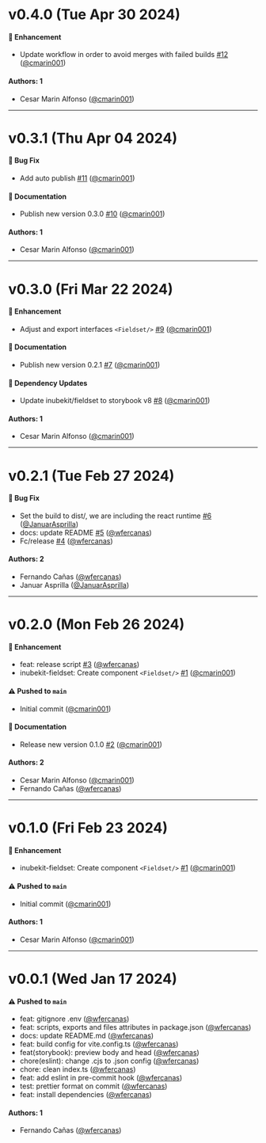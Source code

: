# v0.4.0 (Tue Apr 30 2024)

#### 🚀 Enhancement

- Update workflow in order to avoid merges with failed builds [#12](https://github.com/selsa-inube/inubekit-fieldset/pull/12) ([@cmarin001](https://github.com/cmarin001))

#### Authors: 1

- Cesar Marin Alfonso ([@cmarin001](https://github.com/cmarin001))

---

# v0.3.1 (Thu Apr 04 2024)

#### 🐛 Bug Fix

- Add auto publish [#11](https://github.com/selsa-inube/inubekit-fieldset/pull/11) ([@cmarin001](https://github.com/cmarin001))

#### 📝 Documentation

- Publish new version 0.3.0 [#10](https://github.com/selsa-inube/inubekit-fieldset/pull/10) ([@cmarin001](https://github.com/cmarin001))

#### Authors: 1

- Cesar Marin Alfonso ([@cmarin001](https://github.com/cmarin001))

---

# v0.3.0 (Fri Mar 22 2024)

#### 🚀 Enhancement

- Adjust and export interfaces `<Fieldset/>` [#9](https://github.com/selsa-inube/inubekit-fieldset/pull/9) ([@cmarin001](https://github.com/cmarin001))

#### 📝 Documentation

- Publish new version 0.2.1 [#7](https://github.com/selsa-inube/inubekit-fieldset/pull/7) ([@cmarin001](https://github.com/cmarin001))

#### 🔩 Dependency Updates

- Update inubekit/fieldset to storybook v8 [#8](https://github.com/selsa-inube/inubekit-fieldset/pull/8) ([@cmarin001](https://github.com/cmarin001))

#### Authors: 1

- Cesar Marin Alfonso ([@cmarin001](https://github.com/cmarin001))

---

# v0.2.1 (Tue Feb 27 2024)

#### 🐛 Bug Fix

- Set the build to dist/, we are including the react runtime [#6](https://github.com/selsa-inube/inubekit-fieldset/pull/6) ([@JanuarAsprilla](https://github.com/JanuarAsprilla))
- docs: update README [#5](https://github.com/selsa-inube/inubekit-fieldset/pull/5) ([@wfercanas](https://github.com/wfercanas))
- Fc/release [#4](https://github.com/selsa-inube/inubekit-fieldset/pull/4) ([@wfercanas](https://github.com/wfercanas))

#### Authors: 2

- Fernando Cañas ([@wfercanas](https://github.com/wfercanas))
- Januar Asprilla  ([@JanuarAsprilla](https://github.com/JanuarAsprilla))

---

# v0.2.0 (Mon Feb 26 2024)

#### 🚀 Enhancement

- feat: release script [#3](https://github.com/selsa-inube/inubekit-fieldset/pull/3) ([@wfercanas](https://github.com/wfercanas))
- inubekit-fieldset: Create component `<Fieldset/>` [#1](https://github.com/selsa-inube/inubekit-fieldset/pull/1) ([@cmarin001](https://github.com/cmarin001))

#### ⚠️ Pushed to `main`

- Initial commit ([@cmarin001](https://github.com/cmarin001))

#### 📝 Documentation

- Release new version 0.1.0 [#2](https://github.com/selsa-inube/inubekit-fieldset/pull/2) ([@cmarin001](https://github.com/cmarin001))

#### Authors: 2

- Cesar Marin Alfonso ([@cmarin001](https://github.com/cmarin001))
- Fernando Cañas ([@wfercanas](https://github.com/wfercanas))

---

# v0.1.0 (Fri Feb 23 2024)

#### 🚀 Enhancement

- inubekit-fieldset: Create component `<Fieldset/>` [#1](https://github.com/selsa-inube/inubekit-fieldset/pull/1) ([@cmarin001](https://github.com/cmarin001))

#### ⚠️ Pushed to `main`

- Initial commit ([@cmarin001](https://github.com/cmarin001))

#### Authors: 1

- Cesar Marin Alfonso ([@cmarin001](https://github.com/cmarin001))

---

# v0.0.1 (Wed Jan 17 2024)

#### ⚠️ Pushed to `main`

- feat: gitignore .env ([@wfercanas](https://github.com/wfercanas))
- feat: scripts, exports and files attributes in package.json ([@wfercanas](https://github.com/wfercanas))
- docs: update README.md ([@wfercanas](https://github.com/wfercanas))
- feat: build config for vite.config.ts ([@wfercanas](https://github.com/wfercanas))
- feat(storybook): preview body and head ([@wfercanas](https://github.com/wfercanas))
- chore(eslint): change .cjs to .json config ([@wfercanas](https://github.com/wfercanas))
- chore: clean index.ts ([@wfercanas](https://github.com/wfercanas))
- feat: add eslint in pre-commit hook ([@wfercanas](https://github.com/wfercanas))
- test: prettier format on commit ([@wfercanas](https://github.com/wfercanas))
- feat: install dependencies ([@wfercanas](https://github.com/wfercanas))

#### Authors: 1

- Fernando Cañas ([@wfercanas](https://github.com/wfercanas))
